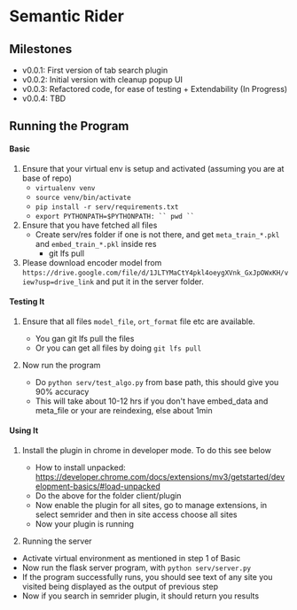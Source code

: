 # Semantic Rider
## Milestones
- v0.0.1: First version of tab search plugin
- v0.0.2: Initial version with cleanup popup UI
- v0.0.3: Refactored code, for ease of testing + Extendability (In Progress)
- v0.0.4: TBD

## Running the Program

#### Basic
1. Ensure that your virtual env is setup and activated (assuming you are at base of repo)
   - `virtualenv venv`
   - `source venv/bin/activate`
   - `pip install -r serv/requirements.txt`
   - `export PYTHONPATH=$PYTHONPATH: `` pwd `` `
2. Ensure that you have fetched all files
   - Create serv/res folder if one is not there, and get `meta_train_*.pkl` and `embed_train_*.pkl` inside res
     - git lfs pull <filename>
3. Please download encoder model from `https://drive.google.com/file/d/1JLTYMaCtY4pkl4oeygXVnk_GxJpOWxKH/view?usp=drive_link` and put it in the server folder.

#### Testing It
1. Ensure that all files `model_file`, `ort_format` file etc are available.
   - You gan git lfs pull the files
   - Or you can get all files by doing `git lfs pull`

2. Now run the program
   - Do `python serv/test_algo.py` from base path, this should give you 90% accuracy
   - This will take about 10-12 hrs if you don't have embed_data and meta_file or your are reindexing, else about 1min

#### Using It
1. Install the plugin in chrome in developer mode. To do this see below
   - How to install unpacked: https://developer.chrome.com/docs/extensions/mv3/getstarted/development-basics/#load-unpacked
   - Do the above for the folder client/plugin
   - Now enable the plugin for all sites, go to manage extensions, in select semrider and then in site access choose all sites
   - Now your plugin is running

2. Running the server
  - Activate virtual environment as mentioned in step 1 of Basic
  - Now run the flask server program, with `python serv/server.py`
  - If the program successfully runs, you should see text of any site you visited being displayed as the output of previous step
  - Now if you search in semrider plugin, it should return you results
